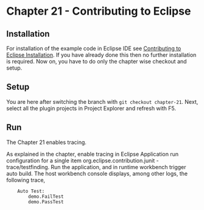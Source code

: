 # Chapter 21 - Contributing to Eclipse

## Installation

For installation of the example code in Eclipse IDE see <a href="https://www.codetab.org/post/contributing-to-eclipse/">Contributing to Eclipse Installation</a>. If you have already done this then no further installation is required. Now on, you have to do only the chapter wise checkout and setup. 

## Setup

You are here after switching the branch with `git checkout chapter-21`. Next, select all the plugin projects in Project Explorer and refresh with F5.

## Run

The Chapter 21 enables tracing.

As explained in the chapter, enable tracing in Eclipse Application run configuration for a single item org.eclipse.contribution.junit - trace/testfinding. Run the application, and in runtime workbench trigger auto build. The host workbench console displays, among other logs, the following trace,

        Auto Test:
	        demo.FailTest
	        demo.PassTest


